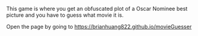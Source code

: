 This game is where you get an obfuscated plot of a Oscar Nominee best picture and you have to guess what movie it is.

Open the page by going to https://brianhuang822.github.io/movieGuesser